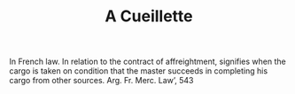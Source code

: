 ---
title: A Cueillette
permalink: "/definitions/a-cueillette.html"
body: In French law. In relation to the contract of affreightment, signifies when
  the cargo is taken on condition that the master succeeds in completing his cargo
  from other sources. Arg. Fr. Merc. Law’, 543
published_at: '2018-07-07'
ngram: false
layout: post
---